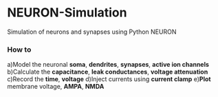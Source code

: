 # NEURON-Simulation
Simulation of neurons and synapses using Python NEURON

### How to
a)Model the neuronal **soma**, **dendrites**, **synapses**, **active ion channels**
b)Calculate the **capacitance**, **leak conductances**, **voltage attenuation**
c)Record the **time**, **voltage**
d)Inject currents using **current clamp**
e)**Plot** membrane voltage, **AMPA**, **NMDA**
